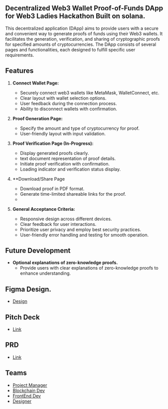 ## Decentralized Web3 Wallet Proof-of-Funds DApp for Web3 Ladies Hackathon Built on solana.

This decentralized application (DApp) aims to provide users with a secure and convenient way to generate proofs of funds using their Web3 wallets. It facilitates the generation, verification, and sharing of cryptographic proofs for specified amounts of cryptocurrencies. The DApp consists of several pages and functionalities, each designed to fulfill specific user requirements.

## Features

1. **Connect Wallet Page:**
   - Securely connect web3 wallets like MetaMask, WalletConnect, etc.
   - Clear layout with wallet selection options.
   - User feedback during the connection process.
   - Ability to disconnect wallets with confirmation.

2. **Proof Generation Page:**
   - Specify the amount and type of cryptocurrency for proof.
   - User-friendly layout with input validation.

 
3. **Proof Verification Page (In-Progress):**
   - Display generated proofs clearly.
   - text document representation of proof details.
   - Initiate proof verification with confirmation.
   - Loading indicator and verification status display.

4. **Download/Share Page
   - Download proof in PDF format.
   - Generate time-limited shareable links for the proof.
   - 
6. **General Acceptance Criteria:**
   - Responsive design across different devices.
   - Clear feedback for user interactions.
   - Prioritize user privacy and employ best security practices.
   - User-friendly error handling and testing for smooth operation.
  
## Future Development

- **Optional explanations of zero-knowledge proofs.**
  - Provide users with clear explanations of zero-knowledge proofs to enhance understanding.

## Figma Design.
- [Design](https://www.figma.com/file/QukJuZY1BqebpSDwFxfftz/BUILDATHON-TRACE?type=design&node-id=6-3&mode=design)

## Pitch Deck
- [Link](https://pitch.com/v/trace-pof-dapp-bievbm)

## PRD 
- [Link](https://docs.google.com/document/d/10yp5T_0oX2LZspts0xA_54w-8S_HWcy9PQLgUaDZWmg/edit?usp=sharing)

 ## Teams
 - [Project Manager]()
 - [Blockchain Dev](https://x.com/koxy_dev)
 - [FrontEnd Dev](https://twitter.com/officialbettin2)
 - [Designer](https://twitter.com/trillizion)
 
